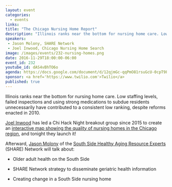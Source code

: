 ```yaml
---
layout: event
categories: 
  - events
links:
title: "The Chicago Nursing Home Report"
description: "Illinois ranks near the bottom for nursing home care. Low staffing levels, failed inspections and using strong medications to subdue residents unnecessarily have contributed to a consistent low ranking, despite reforms enacted in 2010. Joel Inwood has led a Chi Hack Night breakout group since 2015 to create an interactive map showing the quality of nursing homes in the Chicago region, and tonight they launch it!"
speakers:
 - Jason Molony, SHARE Network
 - Joel Inwood, Chicago Nursing Home Search
image: /images/events/232-nursing-homes.png
date: 2016-11-29T18:00:00-06:00
event_id: 232
youtube_id: dAS4vBhTO6o
agenda: https://docs.google.com/document/d/12qjmGc-qqPmO81rsuGcU-0cpT9FiSvm6z0XEcD6UdFE/edit#
sponsor: <a href='https://www.twilio.com'>Twilio</a>
published: true
---
```


Illinois ranks near the bottom for nursing home care. Low staffing levels, failed inspections and using strong medications to subdue residents unnecessarily have contributed to a consistent low ranking, despite reforms enacted in 2010. 

[Joel Inwood](https://twitter.com/joeldinwood) has led a Chi Hack Night breakout group since 2015 to create an [interactive map showing the quality of nursing homes in the Chicago region](http://chicagonursinghomesearch.com), and tonight they launch it!

Afterward, [Jason Molony](https://www.linkedin.com/in/jason-molony-b227047) of the [South Side Healthy Aging Resource Experts](http://sharenetworkchicago.org/) (SHARE) Network will talk about: 

* Older adult health on the South Side

* SHARE Network strategy to disseminate geriatric health information

* Creating change in a South Side nursing home
